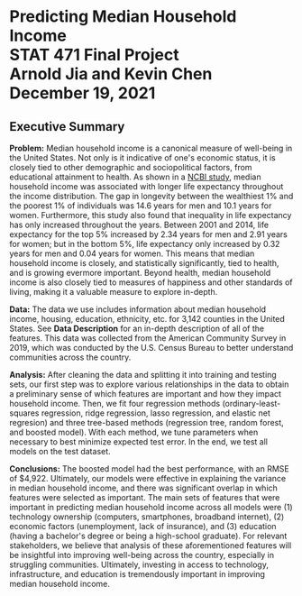 # Predicting Median Household Income <br/>STAT  471 Final Project<br/>Arnold Jia and Kevin Chen<br/>December 19, 2021
## Executive Summary
**Problem:** Median household income is a canonical measure of well-being in the United States. Not only is it indicative of one's economic status, it is closely tied to other demographic and sociopolitical factors, from educational attainment to health. As shown in a [NCBI study](https://www.ncbi.nlm.nih.gov/pmc/articles/PMC4866586), median household income was associated with longer life expectancy throughout the income distribution. The gap in longevity between the wealthiest 1% and the poorest 1% of individuals was 14.6 years for men and 10.1 years for women. Furthermore, this study also found that inequality in life expectancy has only increased throughout the years. Between 2001 and 2014, life expectancy for the top 5% increased by 2.34 years for men and 2.91 years for women; but in the bottom 5%, life expectancy only increased by 0.32 years for men and 0.04 years for women. This means that median household income is closely, and statistically significantly, tied to health, and is growing evermore important. Beyond health, median household income is also closely tied to measures of happiness and other standards of living, making it a valuable measure to explore in-depth. 


**Data:** The data we use includes information about median household income, housing, education, ethnicity, etc. for 3,142 counties in the United States. See **Data Description** for an in-depth description of all of the features. This data was collected from the American Community Survey in 2019, which was conducted by the U.S. Census Bureau to better understand communities across the country.


**Analysis:** After cleaning the data and splitting it into training and testing sets, our first step was to explore various relationships in the data to obtain a preliminary sense of which features are important and how they impact household income. Then, we fit four regression methods (ordinary-least-squares regression, ridge regression, lasso regression, and elastic net regresion) and three tree-based methods (regression tree, random forest, and boosted model). With each method, we tune parameters when necessary to best minimize expected test error. In the end, we test all models on the test dataset.


**Conclusions:** The boosted model had the best performance, with an RMSE of $4,922. Ultimately, our models were effective in explaining the variance in median household income, and there was significant overlap in which features were selected as important. The main sets of features that were important in predicting median household income across all models were (1) technology ownership (computers, smartphones, broadband internet), (2) economic factors (unemployment, lack of insurance), and (3) education (having a bachelor's degree or being a high-school graduate). For relevant stakeholders, we believe that analysis of these aforementioned features will be insightful into improving well-being across the country, especially in struggling communities. Ultimately, investing in access to technology, infrastructure, and education is tremendously important in improving median household income. 
